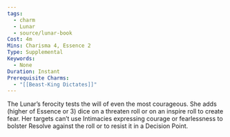 ```yaml
---
tags:
  - charm
  - Lunar
  - source/lunar-book
Cost: 4m
Mins: Charisma 4, Essence 2
Type: Supplemental
Keywords:
  - None
Duration: Instant
Prerequisite Charms:
  - "[[Beast-King Dictates]]"
---
```

The Lunar’s ferocity tests the will of even the most courageous. She adds (higher of Essence or 3) dice on a threaten roll or on an inspire roll to create fear. Her targets can’t use Intimacies expressing courage or fearlessness to bolster Resolve against the roll or to resist it in a Decision Point.